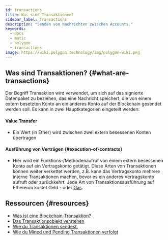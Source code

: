 ```yaml
---
id: transactions
title: Was sind Transaktionen?
sidebar_label: Transactions
description: "Senden von Nachrichten zwischen Accounts."
keywords:
  - docs
  - matic
  - polygon
  - transactions
image: https://wiki.polygon.technology/img/polygon-wiki.png
---
```


## Was sind Transaktionen? {#what-are-transactions}

Der Begriff Transaktion wird verwendet, um sich auf das signierte Datenpaket zu beziehen, das eine Nachricht speichert, die von einem extern besetzten Konto an ein anderes Konto auf der Blockchain gesendet werden soll. Es kann in zwei Hauptkategorien eingeteilt werden:

#### **Value Transfer**

- Ein Wert (in Ether) wird zwischen zwei extern besessenen Konten übertragen

#### Ausführung von Verträgen {#execution-of-contracts}

- Hier wird ein Funktions-/Methodenaufruf von einem extern besessenen Konto auf ein Vertragskonto getätigt. Diese Arten von Transaktionen können weiter verkettet werden, z.B. kann das Vertragskonto mehrere interne Transaktionen machen, bevor es ein anderes Vertragskonto aufruft oder zurückkehrt. Jede Art von Transaktionsausführung auf Ethereum kostet Geld - oder [Gas](/docs/home/blockchain-basics/gas).

## Ressourcen {#resources}

- [Was ist eine Blockchain-Transaktion?](https://coincentral.com/what-is-a-blockchain-transaction-anyway/)
- [Das Transaktionsobjekt verstehen](https://docs.alchemy.com/docs/understanding-the-transaction-object-on-ethereum)
- [Wie du Transaktionen sendest.](https://docs.alchemy.com/docs/how-to-send-transactions-on-ethereum)
- [Wie du Mined und Pending Transaktionen verfolgt](https://docs.alchemy.com/docs/how-to-track-mined-and-pending-ethereum-transactions)
